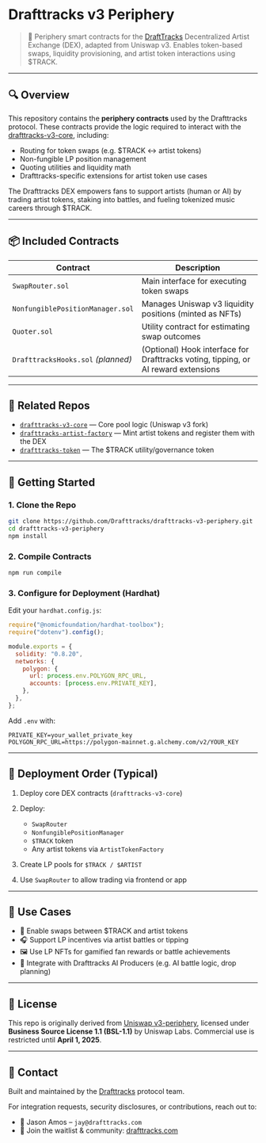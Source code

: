 # Drafttracks v3 Periphery

> 🧩 Periphery smart contracts for the [DraftTracks](https://dex.drafttracks.com) Decentralized Artist Exchange (DEX), adapted from Uniswap v3. Enables token-based swaps, liquidity provisioning, and artist token interactions using $TRACK.

---

## 🔍 Overview

This repository contains the **periphery contracts** used by the Drafttracks protocol. These contracts provide the logic required to interact with the [drafttracks-v3-core](https://github.com/Drafttracks/drafttracks-v3-core), including:

- Routing for token swaps (e.g. $TRACK ↔ artist tokens)
- Non-fungible LP position management
- Quoting utilities and liquidity math
- Drafttracks-specific extensions for artist token use cases

The Drafttracks DEX empowers fans to support artists (human or AI) by trading artist tokens, staking into battles, and fueling tokenized music careers through $TRACK.

---

## 📦 Included Contracts

| Contract | Description |
|----------|-------------|
| `SwapRouter.sol` | Main interface for executing token swaps |
| `NonfungiblePositionManager.sol` | Manages Uniswap v3 liquidity positions (minted as NFTs) |
| `Quoter.sol` | Utility contract for estimating swap outcomes |
| `DrafttracksHooks.sol` *(planned)* | (Optional) Hook interface for Drafttracks voting, tipping, or AI reward extensions |

---

## 🔗 Related Repos

- [`drafttracks-v3-core`](https://github.com/Drafttracks/drafttracks-v3-core) — Core pool logic (Uniswap v3 fork)
- [`drafttracks-artist-factory`](https://github.com/Drafttracks/artist-token-factory) — Mint artist tokens and register them with the DEX
- [`drafttracks-token`](https://github.com/Drafttracks/track-token) — The $TRACK utility/governance token

---

## 🚀 Getting Started

### 1. Clone the Repo

```bash
git clone https://github.com/Drafttracks/drafttracks-v3-periphery.git
cd drafttracks-v3-periphery
npm install
````

### 2. Compile Contracts

```bash
npm run compile
```

### 3. Configure for Deployment (Hardhat)

Edit your `hardhat.config.js`:

```js
require("@nomicfoundation/hardhat-toolbox");
require("dotenv").config();

module.exports = {
  solidity: "0.8.20",
  networks: {
    polygon: {
      url: process.env.POLYGON_RPC_URL,
      accounts: [process.env.PRIVATE_KEY],
    },
  },
};
```

Add `.env` with:

```
PRIVATE_KEY=your_wallet_private_key
POLYGON_RPC_URL=https://polygon-mainnet.g.alchemy.com/v2/YOUR_KEY
```

---

## 🧪 Deployment Order (Typical)

1. Deploy core DEX contracts (`drafttracks-v3-core`)
2. Deploy:

   * `SwapRouter`
   * `NonfungiblePositionManager`
   * `$TRACK` token
   * Any artist tokens via `ArtistTokenFactory`
3. Create LP pools for `$TRACK / $ARTIST`
4. Use `SwapRouter` to allow trading via frontend or app

---

## 🎨 Use Cases

* 🔁 Enable swaps between \$TRACK and artist tokens
* 🎧 Support LP incentives via artist battles or tipping
* 🖼 Use LP NFTs for gamified fan rewards or battle achievements
* 🧠 Integrate with Drafttracks AI Producers (e.g. AI battle logic, drop planning)

---

## 🔐 License

This repo is originally derived from [Uniswap v3-periphery](https://github.com/Uniswap/v3-periphery), licensed under **Business Source License 1.1 (BSL-1.1)** by Uniswap Labs. Commercial use is restricted until **April 1, 2025**.

---

## 📣 Contact

Built and maintained by the [Drafttracks](https://drafttracks.com) protocol team.

For integration requests, security disclosures, or contributions, reach out to:

* 💼 Jason Amos – `jay@drafttracks.com`
* 💬 Join the waitlist & community: [drafttracks.com](https://dex.drafttracks.com)
